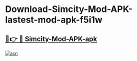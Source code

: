 # Download-Simcity-Mod-APK-lastest-mod-apk-f5i1w

<h2><a href="https://apkcomod.com?title=Simcity-Mod-APK">🔗👉 🔴 Simcity-Mod-APK-apk </a></h2>

[![acn](https://github.com/user-attachments/assets/0f9c940e-d8b0-45ae-aac7-cd30a18b3e1c)](https://apkcomod.com?title=Simcity-Mod-APK)

